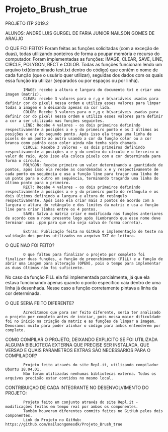 # Projeto_Brush_true

PROJETO ITP 2019.2

ALUNOS: 
ANDRÉ LUIS GURGEL DE FARIA JUNIOR
NAILSON GOMES DE ARAÚJO

O QUE FOI FEITO?
			Foram feitas as funções solicitadas (com a exceção de duas), todas utilizando ponteiros de forma a poupar memória e recurso do computador. Foram implementadas as funções: IMAGE, CLEAR, SAVE, LINE, CIRCLE, POLYGON, RECT e COLOR.
			Todas as funções funcionam lendo um arquivo txt(denominado test.txt dentro do código) que contém o nome de cada função (que o usuário quer utilizar), seguidas dos dados com os quais essa função ira utilizar (separados ou por espaços ou por linha).

			IMAGE: recebe a altura e largura do documento txt e criar uma imagem (matriz).
			CLEAR: recebe 3 valores para o r,g e b(variáveis usadas para definir cor do pixel) nessa ordem e utiliza esses valores para limpar todas a imagem e a deixando apenas na cor lida.
			COLOR: Recebe 3 valores para o r,g e b(variáveis usadas para definir cor do pixel) nessa ordem e utiliza esses valores para definir a cor a ser utilizada nas funções seguintes.
			LINE: Recebe 4 valores - os dois primeiros definindo respectivamente a posições x e y do primeiro ponto e os 2 últimos as posições x e y do segundo ponto. Após isso ela traça uma linha de pixels de um ponto ao outro usando a cor da função color ou a cor branca como padrão caso color ainda não tenha sido chamada.
			CIRCLE: Recebe 3 valores - os dois primeiros definindo respectivamente a posições x e y do centro do círculo e o terceiro o valor do raio. Após isso ela coloca pixels com a cor determinada para forma o círculo. 
			POLYGON: Recebe primeiro um valor determinando a quantidade de pontos, após isso ela recebe as coordenadas x e y respectivamente de cada ponto em sequência e usa a função line para traçar uma linha de um ponto para o outro em sequência, terminando traçando uma linha do último ponto para o primeiro.
			RECT: Recebe 4 valores - os dois primeiros definindo respectivamente a posições x e y do primeiro ponto do retângulo e os dois últimos definindo a largura e altura do retângulo respectivamente. Após isso ela criar mais 3 pontos de acordo com a largura e altura do retângulo e dos limites da matriz e usa a função line para criar linhas entre os 4 pontos.
			SAVE: Salva a matriz criar e modificada nas funções anteriores de acordo com o nome presente logo após (Lembrando que esse nome deve terminar com: .ppm para que ela seja salva de forma correta).

			Extras: Publicação feita no GitHub e implementação de teste na validação dos pontos utilizados no arquivo TXT de leitura.
		
O QUE NAO FOI FEITO?

			O que faltou para finalizar o projeto por completo foi finalizar duas funções, a função de preenchimento (FILL) e a função de abrir uma imagem para alteração (OPEN), pois o tempo para implementar as duas últimas não foi suficiente.
No caso da função FILL ela foi implementada parcialmente, já que ela estava funcionando apenas quando o ponto especifico caia dentro de uma linha já desenhada. Nesse caso a função corretamente pintava a linha da cor determinada. 

O QUE SERIA FEITO DIFERENTE?

			Acreditamos que para ser feito diferente, seria ter analisado o projeto por completo antes de iniciar, pois nossa maior dificuldade foi no início na criação da matriz e as funções de limpar a imagem. Demoramos muito para poder alinhar o código para ambos entenderem por completo.		

COMO COMPILAR O PROJETO, DEIXANDO EXPLICITO SE FOI UTILIZADA ALGUMA BIBLIOTECA EXTERNA QUE PRECISE SER INSTALADA, QUE VERSAO E QUAIS PARAMETROS EXTRAS SÃO NECESSARIOS PARA O COMPILADOR?

			Projeto feito através do site Repl.it, utilizando compilador Ubuntu 18.04.01.
			Não foram utilizadas nenhumas bibliotecas externa. Todos os arquivos precisão estar contidos no mesmo local.

CONTRIBUIÇAO DE CADA INTEGRANTE NO DESENVOLVIMENTO DO PROJETO:

			Projeto feito em conjunto através do site Repl.it - modificações feitas em tempo real por ambos os componentes.
			Também houveram diferentes commits feitos no GitHub pelos dois componentes.
			Link do Projeto no GitHub: https://github.com/nailsongomesdk/Projeto_Brush_true
